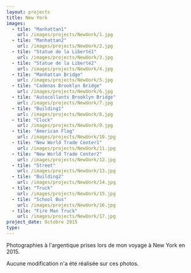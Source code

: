 ```yaml
---
layout: projects
title: New York
images:
  - tile: "Manhattan1"
    url: /images/projects/NewUork/1.jpg 
  - tile: "Manhattan2"
    url: /images/projects/NewUork/2.jpg 
  - tile: "Statue de la Liberté1"
    url: /images/projects/NewUork/3.jpg 
  - tile: "Statue de la Liberté2"
    url: /images/projects/NewUork/4.jpg 
  - tile: "Manhattan Bridge"
    url: /images/projects/NewUork/5.jpg 
  - tile: "Cadenas Brooklyn Bridge"
    url: /images/projects/NewUork/6.jpg 
  - tile: "Autocollants Brooklyn Bridge"
    url: /images/projects/NewUork/7.jpg 
  - tile: "Building1"
    url: /images/projects/NewUork/8.jpg 
  - tile: "Clock"
    url: /images/projects/NewUork/9.jpg 
  - tile: "American Flag"
    url: /images/projects/NewUork/10.jpg 
  - tile: "New World Trade Center1"
    url: /images/projects/NewUork/11.jpg 
  - tile: "New World Trade Center2"
    url: /images/projects/NewUork/12.jpg 
  - tile: "Street"
    url: /images/projects/NewUork/13.jpg 
  - tile: "Building2"
    url: /images/projects/NewUork/14.jpg 
  - tile: "Truck"
    url: /images/projects/NewUork/15.jpg 
  - tile: "School Bus"
    url: /images/projects/NewUork/16.jpg 
  - tile: "Fire Man Truck"
    url: /images/projects/NewUork/17.jpg 
project_date: Octobre 2015
type: 
---
```


Photographies à l'argentique prises lors de mon voyage à New York en 2015.

Aucune modification n'a été réalisée sur ces photos.

   
